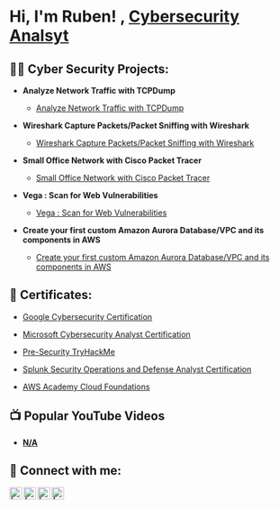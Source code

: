 <h1>Hi, I'm Ruben! , <a href="https://www.linkedin.com/in/ruben-navarrete-b56b2554/">Cybersecurity Analsyt</a>

<h2>👨‍💻 Cyber Security Projects:</h2>

- <b>Analyze Network Traffic with TCPDump </b>
  - [Analyze Network Traffic with TCPDump ](https://github.com/RD-NavarreteV/Analyze-Network-Traffic-with-TCPDump/blob/main/README.md)
    
- <b>Wireshark Capture Packets/Packet Sniffing with Wireshark</b>
  - [Wireshark Capture Packets/Packet Sniffing with Wireshark](https://github.com/url)
 
- <b>Small Office Network with Cisco Packet Tracer</b>
  - [Small Office Network with Cisco Packet Tracer](https://github.com/url)
 
- <b>Vega : Scan for Web Vulnerabilities</b>
  - [Vega : Scan for Web Vulnerabilities](https://github.com/url)

- <b>Create your first custom Amazon Aurora Database/VPC and its components in AWS</b>
  - [Create your first custom Amazon Aurora Database/VPC and its components in AWS](https://github.com/url)
    
<h2>📖 Certificates:</h2>

  - [Google Cybersecurity Certification](https://www.coursera.org/account/accomplishments/professional-cert/RBTNSKFZ65E3)

  - [Microsoft Cybersecurity Analyst Certification](https://github.com/url)

  - [Pre-Security TryHackMe](https://tryhackme-certificates.s3-eu-west-1.amazonaws.com/THM-ZU61ZDMK3Q.png)

  - [Splunk Security Operations and Defense Analyst Certification](https://i.imgur.com/01gij3Q.png)

  - [AWS Academy Cloud Foundations](https://www.credly.com/badges/2c56f3cc-ee66-43e9-882a-161eea23e19a/print)

<b>

<h2>📺 Popular YouTube Videos</h2>

- [N/A](https://www.youtube.com/Url)

<h2> 🤳 Connect with me:</h2>

[<img align="left" alt=" | LinkedIn" width="22px" src="https://cdn.jsdelivr.net/npm/simple-icons@v3/icons/linkedin.svg" />][linkedin]
[<img align="left" alt=" | Twitter" width="22px" src="https://cdn.jsdelivr.net/npm/simple-icons@v3/icons/twitter.svg" />][twitter]
[<img align="left" alt=" | YouTube" width="22px" src="https://cdn.jsdelivr.net/npm/simple-icons@v3/icons/youtube.svg" />][youtube]
[<img align="left" alt=" | Instagram" width="22px" src="https://cdn.jsdelivr.net/npm/simple-icons@v3/icons/instagram.svg" />][instagram]

[linkedin]: https://linkedin.com/in/ruben-navarrete-b56b2554/
[twitter]: https://twitter.com/
[youtube]: https://www.youtube.com/c/
[instagram]: https://www.instagram.com/

